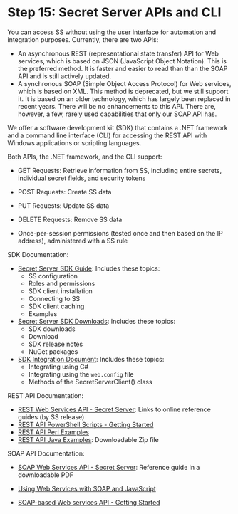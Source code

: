[title]: # (15. Secret Server APIs and CLI)
[tags]: # (API)
[priority]: # (1015)

# Step 15: Secret Server APIs and CLI

You can access SS without using the user interface for automation and integration purposes. Currently, there are two APIs:

- An asynchronous REST (representational state transfer) API for Web services, which is based on JSON (JavaScript Object Notation). This is the preferred method. It is faster and easier to read than than the SOAP API and is still actively updated.
- A synchronous SOAP (Simple Object Access Protocol) for Web services, which is based on XML. This method is deprecated, but we still support it. It is based on an older technology, which has largely been replaced in recent years. There will be no enhancements to this API. There are, however, a few, rarely used capabilities that only our SOAP API has.

We offer a software development kit (SDK) that contains a .NET framework and a command line interface (CLI) for accessing the REST API with Windows applications or scripting languages.

Both APIs, the .NET framework, and the CLI support:

- GET Requests: Retrieve information from SS, including entire secrets, individual secret fields, and security tokens
- POST Requests: Create SS data
- PUT Requests: Update SS data
- DELETE Requests: Remove SS data

- Once-per-session permissions (tested once and then based on the IP address), administered with a SS rule

SDK Documentation:

-  [Secret Server SDK Guide](https://thycotic.force.com/support/s/article/SS-SDK-Guide): Includes these topics:
   - SS configuration
   - Roles and permissions
   - SDK client installation
   - Connecting to SS
   - SDK client caching
   - Examples
-  [Secret Server SDK Downloads](https://thycotic.force.com/support/s/article/SS-SDK-Downloads): Includes these topics:
   - SDK downloads
   - Download
   - SDK release notes
   - NuGet packages
-  [SDK Integration Document](https://github.com/thycotic/sdk-documentation): Includes these topics:
   - Integrating using C#
   - Integrating using the `web.config` file
   - Methods of the SecretServerClient() class

REST API Documentation:

- [REST Web Services API - Secret Server](../rest-api-reference-download/index.md): Links to online reference guides (by SS release)
- [REST API PowerShell Scripts - Getting Started](https://thycotic.force.com/support/s/article/REST-API-PowerShell-Scripts-Getting-Started)
- [REST API Perl Examples](https://thycotic.force.com/support/s/article/REST-API-Perl-Scripts)
- [REST API Java Examples](https://updates.thycotic.net/links.ashx?RESTJavaExamples): Downloadable Zip file

SOAP API Documentation:

- [SOAP Web Services API - Secret Server](https://updates.thycotic.net/secretserver/documents/SS_WebServicesGuide.pdf): Reference guide in a downloadable PDF

- [Using Web Services with SOAP and JavaScript](https://thycotic.force.com/support/s/article/Using-Web-Services-with-SOAP-Javascript)

- [SOAP-based Web services API - Getting Started](https://thycotic.force.com/support/s/article/API-PowerShell-Scripts-Getting-Started)
